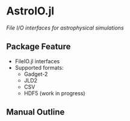 # AstroIO.jl

*File I/O interfaces for astrophysical simulations*

## Package Feature

- FileIO.jl interfaces
- Supported formats:
  - Gadget-2
  - JLD2
  - CSV
  - HDF5 (work in progress)

## Manual Outline

```@contents
```